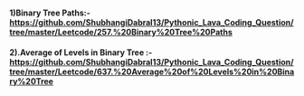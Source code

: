 
#### 1)Binary Tree Paths:-https://github.com/ShubhangiDabral13/Pythonic_Lava_Coding_Question/tree/master/Leetcode/257.%20Binary%20Tree%20Paths

#### 2).Average of Levels in Binary Tree :-https://github.com/ShubhangiDabral13/Pythonic_Lava_Coding_Question/tree/master/Leetcode/637.%20Average%20of%20Levels%20in%20Binary%20Tree
